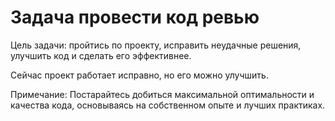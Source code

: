 # Задача провести код ревью
Цель задачи: пройтись по проекту, исправить неудачные решения, улучшить код и сделать его эффективнее.

Сейчас проект работает исправно, но его можно улучшить.


Примечание: Постарайтесь добиться максимальной оптимальности и качества кода, основываясь на собственном опыте и лучших практиках.